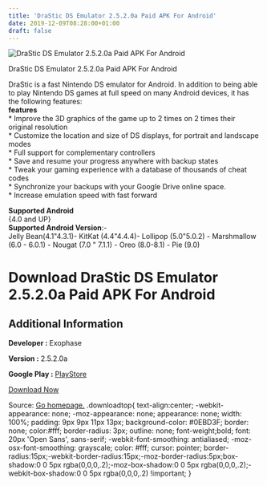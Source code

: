 ```yaml
---
title: 'DraStic DS Emulator 2.5.2.0a Paid APK For Android'
date: 2019-12-09T08:28:00+01:00
draft: false
---
```


![DraStic DS Emulator 2.5.2.0a Paid APK For Android](https://i2.wp.com/apkhome.net/wp-content/uploads/2019/11/DraStic-DS-Emulator-2.5.2.0a-Paid.png "DraStic DS Emulator 2.5.2.0a Paid APK For Android")

  

DraStic DS Emulator 2.5.2.0a Paid APK For Android

DraStic is a fast Nintendo DS emulator for Android. In addition to being able to play Nintendo DS games at full speed on many Android devices, it has the following features:  
**features**  
\* Improve the 3D graphics of the game up to 2 times on 2 times their original resolution  
\* Customize the location and size of DS displays, for portrait and landscape modes  
\* Full support for complementary controllers  
\* Save and resume your progress anywhere with backup states  
\* Tweak your gaming experience with a database of thousands of cheat codes  
\* Synchronize your backups with your Google Drive online space.  
\* Increase emulation speed with fast forward

**Supported Android**  
{4.0 and UP}  
**Supported Android Version**:-  
Jelly Bean(4.1"4.3.1)- KitKat (4.4"4.4.4)- Lollipop (5.0"5.0.2) - Marshmallow (6.0 - 6.0.1) - Nougat (7.0 " 7.1.1) - Oreo (8.0-8.1) - Pie (9.0)

Download DraStic DS Emulator 2.5.2.0a Paid APK For Android
==========================================================

Additional Information
----------------------

**Developer :** Exophase

**Version :** 2.5.2.0a

**Google Play :** [PlayStore](https://play.google.com/store/apps/details?id=com.dsemu.drastic)

  

[Download Now](https://store4app.co/post/drastic-ds-emulator-2-5-2-0a-paid-apk-for-android_1574939096)

  
Source: [Go homepage.](https://store4app.co/post/drastic-ds-emulator-2-5-2-0a-paid-apk-for-android_1574939096) .downloadtop{ text-align:center; -webkit-appearance: none; -moz-appearance: none; appearance: none; width: 100%; padding: 9px 9px 11px 13px; background-color: #0EBD3F; border: none; color:#fff; border-radius: 3px; outline: none; font-weight;bold; font: 20px 'Open Sans', sans-serif; -webkit-font-smoothing: antialiased; -moz-osx-font-smoothing: grayscale; color: #fff; cursor: pointer; border-radius:15px;-webkit-border-radius:15px;-moz-border-radius:5px;box-shadow:0 0 5px rgba(0,0,0,.2);-moz-box-shadow:0 0 5px rgba(0,0,0,.2);-webkit-box-shadow:0 0 5px rgba(0,0,0,.2) !important; }